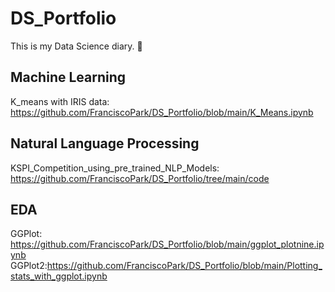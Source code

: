 # DS_Portfolio
This is my Data Science diary. 📔 
## Machine Learning
K_means with IRIS data: https://github.com/FranciscoPark/DS_Portfolio/blob/main/K_Means.ipynb

## Natural Language Processing
KSPI_Competition_using_pre_trained_NLP_Models: https://github.com/FranciscoPark/DS_Portfolio/tree/main/code

## EDA
GGPlot: https://github.com/FranciscoPark/DS_Portfolio/blob/main/ggplot_plotnine.ipynb
GGPlot2:https://github.com/FranciscoPark/DS_Portfolio/blob/main/Plotting_stats_with_ggplot.ipynb
